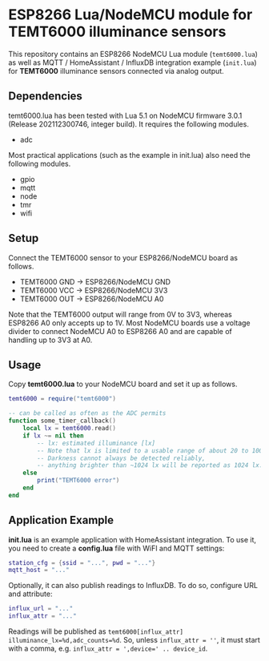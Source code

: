 # ESP8266 Lua/NodeMCU module for TEMT6000 illuminance sensors

This repository contains an ESP8266 NodeMCU Lua module (`temt6000.lua`) as well
as MQTT / HomeAssistant / InfluxDB integration example (`init.lua`) for
**TEMT6000** illuminance sensors connected via analog output.

## Dependencies

temt6000.lua has been tested with Lua 5.1 on NodeMCU firmware 3.0.1 (Release
202112300746, integer build). It requires the following modules.

* adc

Most practical applications (such as the example in init.lua) also need the
following modules.

* gpio
* mqtt
* node
* tmr
* wifi

## Setup

Connect the TEMT6000 sensor to your ESP8266/NodeMCU board as follows.

* TEMT6000 GND → ESP8266/NodeMCU GND
* TEMT6000 VCC → ESP8266/NodeMCU 3V3
* TEMT6000 OUT → ESP8266/NodeMCU A0

Note that the TEMT6000 output will range from 0V to 3V3, whereas ESP8266 A0
only accepts up to 1V. Most NodeMCU boards use a voltage divider to connect
NodeMCU A0 to ESP8266 A0 and are capable of handling up to 3V3 at A0.

## Usage

Copy **temt6000.lua** to your NodeMCU board and set it up as follows.

```lua
temt6000 = require("temt6000")

-- can be called as often as the ADC permits
function some_timer_callback()
	local lx = temt6000.read()
	if lx ~= nil then
		-- lx: estimated illuminance [lx]
		-- Note that lx is limited to a usable range of about 20 to 1000 lx.
		-- Darkness cannot always be detected reliably,
		-- anything brighter than ~1024 lx will be reported as 1024 lx.
	else
		print("TEMT6000 error")
	end
end
```

## Application Example

**init.lua** is an example application with HomeAssistant integration.
To use it, you need to create a **config.lua** file with WiFI and MQTT settings:

```lua
station_cfg = {ssid = "...", pwd = "..."}
mqtt_host = "..."
```

Optionally, it can also publish readings to InfluxDB.
To do so, configure URL and attribute:

```lua
influx_url = "..."
influx_attr = "..."
```

Readings will be published as `temt6000[influx_attr] illuminance_lx=%d,adc_counts=%d`.
So, unless `influx_attr = ''`, it must start with a comma, e.g. `influx_attr = ',device=' .. device_id`.
